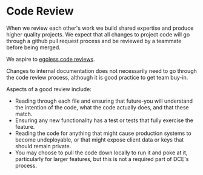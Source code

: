 # Code Review

When we review each other's work we build shared expertise and produce higher quality projects. We expect that all changes to project code will go through a github pull request process and be reviewed by a teammate before being merged.

We aspire to [egoless code reviews](https://github.com/oreillymedia/97-things-every-agile-developer-should-know/blob/master/Egoless_Code_Reviews.asciidoc).

Changes to internal documentation does not necessarily need to go through the code review process, although it is good practice to get team buy-in.

Aspects of a good review include:
- Reading through each file and ensuring that future-you will understand the intention of the code, what the code actually does, and that these match.
- Ensuring any new functionality has a test or tests that fully exercise the feature.
- Reading the code for anything that might cause production systems to become undeployable, or that might expose client data or keys that should remain private.
- You may choose to pull the code down locally to run it and poke at it, particularly for larger features, but this is not a required part of DCE's process.

